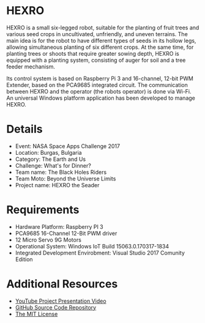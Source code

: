 # HEXRO
HEXRO is a small six-legged robot, suitable for the planting of fruit trees and various seed crops in uncultivated, unfriendly, and uneven terrains. The main idea is for the robot to have different types of seeds in its hollow legs, allowing simultaneous planting of six different crops. At the same time, for planting trees or shoots that require greater sowing depth, HEXRO is equipped with a planting system, consisting of auger for soil and a tree feeder mechanism.

Its control system is based on Raspberry Pi 3 and 16-channel, 12-bit PWM Extender, based on the PCA9685 integrated circuit. The communication between HEXRO and the operator (the robots operator) is done via Wi-Fi. An universal Windows platform application has been developed to manage HEXRO.

# Details
* Event: NASA Space Apps Challenge 2017
* Location: Burgas, Bulgaria
* Category: The Earth and Us
* Challenge: What's for Dinner?
* Team name: The Black Holes Riders
* Team Moto: Beyond the Universe Limits
* Project name: HEXRO the Seader

# Requirements
* Hardware Platform: Raspberry PI 3
* PCA9685 16-Channel 12-Bit PWM driver
* 12 Micro Servo 9G Motors 
* Operational System: Windows IoT Build 15063.0.170317-1834
* Integrated Development Envirobment: Visual Studio 2017 Comunity Edition

# Additional Resources
* [YouTube Project Presentation Video](https://youtu.be/5N7MKJsepZA)
* [GitHub Source Code Repository](https://github.com/dimitarminchev/HEXRO.git)
* [The MIT License](https://opensource.org/licenses/MIT)

